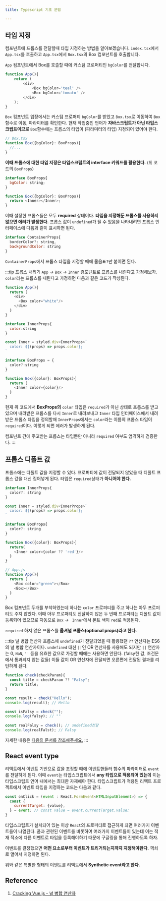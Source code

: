 ```yaml
---
title: Typescript 기초 문법

---
```

## 타입 지정

컴포넌트에 프롭스를 전달할때 타입 지정하는 방법을 알아보겠습니다. `index.tsx`에서 `App.tsx`를 호출하고 `App.tsx`에서 `Box.tsx`의 Box 컴포넌트를 호출합니다.

`App` 컴포넌트에서 Box를 호출할 때에 커스텀 프로퍼티인 `bgColor`를 전달합니다.

```javascript
function App(){
    return (
        <div>
            <Box bgColor='teal' />
            <Box bgColor='tomato' />
        </div>
    );  
}
```

`Box` 컴포넌트 입장에서는 커스텀 프로퍼티 `bgColor`를 받았고 `Box.tsx`로 이동하여 `Box`함수로 이동, 파라미터를 확인한다. 현재 작업중인 언어가 **자바스크립트가 아닌 타입스크립트이므로** `Box`함수에는 프롭스의 타입이 (파라미터의 타입) 지정되어 있어야 한다. 

```javascript
// Box.tsx
function Box({bgColor}: BoxProps){
  //...
}
```

**이때 프롭스에 대한 타입 지정은 타입스크립트의 interface 키워드를 활용한다.** (위 코드의 `BoxProps`) 

```javascript
interface BoxProps{
  bgColor: string;
}

function Box({bgColor}: BoxProps){
  return <Inner></Inner>;
}
```

이때 설정한 프롭스들은 모두 **required** 상태이다. **타입을 지정해둔 프롭스를 사용하지 않으면 에러가 발생한다.** 프롭스 값이 `undefined`가 될 수 있음을 나타내려면 프롭스 인터페이스에 다음과 같이 표시하면 된다.

```javascript
interface ContainerProps{
  borderColor?: string,
  backgroundColor: string
}
```
`ContainerProps`에서 프롭스 타입을 지정할 때에 물음표`?`만 붙이면 된다.

:::tip 프롭스 내리기
`App` -> `Box` -> `Inner` 컴포넌트로 프롭스를 내린다고 가정해보자. `color`라는 프롭스를 내린다고 가정하면 다음과 같은 코드가 작성된다.

```javascript
function App(){
  return (
    <div>
      <Box color="white"/>
    </div>
  )
}
```

```javascript
interface InnerProps{
  color:string
}

const Inner = styled.div<InnerProps>`
  color: ${(props) => props.color};
`

interface BoxProps = {
  color?:string
}

function Box({color}: BoxProps){
  return (
    <Inner color={color}/>
  )
}
```

현재 위 코드에서 **BoxProps의** `color` 타입은 `required`가 아닌 상태로 프롭스를 받고 있으며 내려받은 프롭스를 다시 `Inner`로 내려보내고 `Inner` 타입 인터페이스에서 내려받은 프롭스 타입을 정의할때 `InnerProps`에서는 `color`라는 이름의 프롭스 타입이 `required`이다. 이렇게 되면 에러가 발생하게 된다.

컴포넌트 간에 주고받는 프롭스는 타입뿐만 아니라 `required` 여부도 엄격하게 검증한다. 
:::

## 프롭스 디폴트 값

프롭스에는 디폴트 값을 지정할 수 있다. 프로퍼티에 값이 전달되지 않았을 때 디폴트 프롭스 값을 대신 집어넣게 된다. 타입은 `required`상태가 **아니어야 한다.**

```javascript
interface InnerProps{
  color?: string
}

const Inner = styled.div<InnerProps>`
  color: ${(props) => props.color};
`

interface BoxProps{
  color?: string
}

function Box({color}: BoxProps){
  return(
    <Inner color={color ?? 'red'}/>
  )
}
```
```javascript
// App.js
function App(){
  return (
    <Box color="green"></Box>
    <Box></Box>
  )
}
```

Box 컴포넌트 두개를 부착하였는데 하나는 `color` 프로퍼티를 주고 하나는 아무 프로퍼티도 주지 않았다. 이때 아무 프로퍼티도 전달하지 않은 두 번째 프로퍼티는 디폴트 값이 등록되어 있으므로 자동으로 `Box` -> ` Inner`에서 폰트 색이 `red`로 적용된다.

`required` 하지 않은 프롭스를 **옵셔널 프롭스(optional props)라고 한다.**

:::tip 널 병합 연산자
프롭스에 `undefined`가 전달되었을 때 활용했던 `??` 연산자는 ES6의 널 병합 연산자이다. `undefined` 대신 `||`인 OR 연산자를 사용해도 되지만 `||` 연산자는 0, `NaN`, `''` 등을 유효한 값으로 가정할 때에는 사용하면 안된다. (falsy한 값, 조건문에서 통과되지 않는 값들) 이들 값이 OR 연산자에 전달되면 오른편에 전달된 결과를 리턴하게 된다.

```javascript
function check(checkParam){
  const title = checkParam ?? "Falsy";
  return title;
}

const result = check("Hello");
console.log(result); // Hello

const isFalsy = check("");
console.log(falsy); // ""
  
const realFalsy = check(); // undefined전달
console.log(realFalst); // Falsy
```

자세한 내용은 [다음의 문서를 참조해주세요.](https://joshua1988.github.io/vue-camp/es6+/nullish-coalescing-operator.html)
:::

## React event type
리액트에서 이벤트 기반으로 값을 조정할 때에 이벤트핸들러 함수의 파라미터로 `event`를 전달하게 된다. 이때 `event`는 타입스크립트에서 **any 타입으로 적용되어 있는데** 이는 타입스크립트 언어 내에서는 최대한 자제해야 한다. 타입스크립트가 적용된 리액트 프로젝트에서 이벤트 타입을 지정하는 코드는 다음과 같다.

```javascript
const onClick = (event : React.FormEvent<HTMLInputElement>) => {
  const {
    currentTarget: {value},
  } = event; // const value = event.currentTarget.value;
}
```

타입스크립트가 설치되어 있는 이상 `React`의 프로퍼티로 접근하게 되면 여러가지 이벤트들이 나열된다. 폼과 관련된 이벤트를 비롯하여 여러가지 이벤트들이 있는데 이는 적재 적소에 다른 이벤트로 타입을 등록해야하기 때문에 구글링을 통해 진행하도록 하자.

이벤트를 결정했으면 **어떤 요소로부터 이벤트가 트리거되는지까지 지정해야한다.** 꺽쇠로 열어서 지정하면 된다.

위와 같은 특별한 형태의 이벤트를 리액트에서 **Synthetic event라고 한다.** 




## Reference 
1. [Cracking Vue.js - 널 병합 연산자](https://joshua1988.github.io/vue-camp/es6+/nullish-coalescing-operator.html)